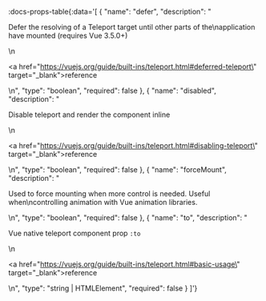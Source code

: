 <!-- This file was automatic generated. Do not edit it manually -->

:docs-props-table{:data='[
  {
    "name": "defer",
    "description": "<p>Defer the resolving of a Teleport target until other parts of the\napplication have mounted (requires Vue 3.5.0+)</p>\n<p><a href=\"https://vuejs.org/guide/built-ins/teleport.html#deferred-teleport\" target=\"_blank\">reference</a></p>\n",
    "type": "boolean",
    "required": false
  },
  {
    "name": "disabled",
    "description": "<p>Disable teleport and render the component inline</p>\n<p><a href=\"https://vuejs.org/guide/built-ins/teleport.html#disabling-teleport\" target=\"_blank\">reference</a></p>\n",
    "type": "boolean",
    "required": false
  },
  {
    "name": "forceMount",
    "description": "<p>Used to force mounting when more control is needed. Useful when\ncontrolling animation with Vue animation libraries.</p>\n",
    "type": "boolean",
    "required": false
  },
  {
    "name": "to",
    "description": "<p>Vue native teleport component prop <code>:to</code></p>\n<p><a href=\"https://vuejs.org/guide/built-ins/teleport.html#basic-usage\" target=\"_blank\">reference</a></p>\n",
    "type": "string | HTMLElement",
    "required": false
  }
]'} 
